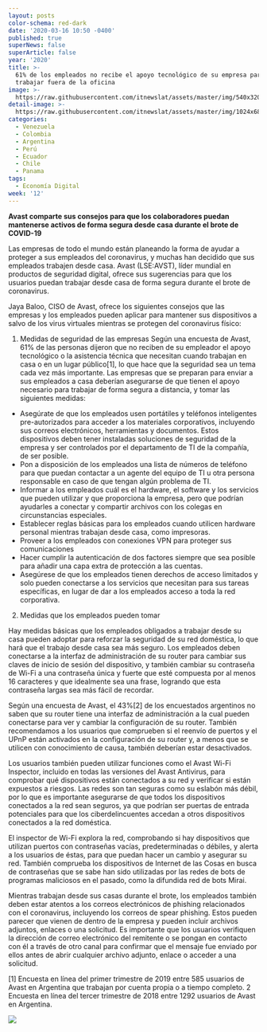 ```yaml
---
layout: posts
color-schema: red-dark
date: '2020-03-16 10:50 -0400'
published: true
superNews: false
superArticle: false
year: '2020'
title: >-
  61% de los empleados no recibe el apoyo tecnológico de su empresa para
  trabajar fuera de la oficina
image: >-
  https://raw.githubusercontent.com/itnewslat/assets/master/img/540x320/Teletrabajo-p.jpg
detail-image: >-
  https://raw.githubusercontent.com/itnewslat/assets/master/img/1024x680/Teletrabajo-g.jpg
categories:
  - Venezuela
  - Colombia
  - Argentina
  - Perú
  - Ecuador
  - Chile
  - Panama
tags:
  - Economía Digital
week: '12'
---
```

**Avast comparte sus consejos para que los colaboradores puedan mantenerse activos de forma segura desde casa durante el brote de COVID-19**

Las empresas de todo el mundo están planeando la forma de ayudar a proteger a sus empleados del coronavirus, y muchas han decidido que sus empleados trabajen desde casa. Avast (LSE:AVST), líder mundial en productos de seguridad digital, ofrece sus sugerencias para que los usuarios puedan trabajar desde casa de forma segura durante el brote de coronavirus.

Jaya Baloo, CISO de Avast, ofrece los siguientes consejos que las empresas y los empleados pueden aplicar para mantener sus dispositivos a salvo de los virus virtuales mientras se protegen del coronavirus físico:

1. Medidas de seguridad de las empresas
Según una encuesta de Avast, 61% de las personas dijeron que no reciben de su empleador el apoyo tecnológico o la asistencia técnica que necesitan cuando trabajan en casa o en un lugar público[1], lo que hace que la seguridad sea un tema cada vez más importante. Las empresas que se preparan para enviar a sus empleados a casa deberían asegurarse de que tienen el apoyo necesario para trabajar de forma segura a distancia, y tomar las siguientes medidas:

  -	Asegúrate de que los empleados usen portátiles y teléfonos inteligentes pre-autorizados para acceder a los materiales corporativos, incluyendo sus correos electrónicos, herramientas y documentos. Estos dispositivos deben tener instaladas soluciones de seguridad de la empresa y ser controlados por el departamento de TI de la compañía, de ser posible.
  -	Pon a disposición de los empleados una lista de números de teléfono para que puedan contactar a un agente del equipo de TI u otra persona responsable en caso de que tengan algún problema de TI.
  -	Informar a los empleados cuál es el hardware, el software y los servicios que pueden utilizar y que proporciona la empresa, pero que podrían ayudarles a conectar y compartir archivos con los colegas en circunstancias especiales.
  -	Establecer reglas básicas para los empleados cuando utilicen hardware personal mientras trabajan desde casa, como impresoras.
  -	Proveer a los empleados con conexiones VPN para proteger sus comunicaciones
  -	Hacer cumplir la autenticación de dos factores siempre que sea posible para añadir una capa extra de protección a las cuentas. 
  -	Asegúrese de que los empleados tienen derechos de acceso limitados y solo pueden conectarse a los servicios que necesitan para sus tareas específicas, en lugar de dar a los empleados acceso a toda la red corporativa. 

2. Medidas que los empleados pueden tomar 

  Hay medidas básicas que los empleados obligados a trabajar desde su casa pueden adoptar para reforzar la seguridad de su red doméstica, lo que hará que el trabajo desde casa sea más seguro. Los empleados deben conectarse a la interfaz de administración de su router para cambiar sus claves de inicio de sesión del dispositivo, y también cambiar su contraseña de Wi-Fi a una contraseña única y fuerte que esté compuesta por al menos 16 caracteres y que idealmente sea una frase, logrando que esta contraseña largas sea más fácil de recordar. 

  Según una encuesta de Avast, el 43%[2] de los encuestados argentinos no saben que su router tiene una interfaz de administración a la cual pueden conectarse para ver y cambiar la configuración de su router. También recomendamos a los usuarios que comprueben si el reenvío de puertos y el UPnP están activados en la configuración de su router y, a menos que se utilicen con conocimiento de causa, también deberían estar desactivados.

  Los usuarios también pueden utilizar funciones como el Avast Wi-Fi Inspector, incluido en todas las versiones del Avast Antivirus, para comprobar qué dispositivos están conectados a su red y verificar si están expuestos a riesgos. Las redes son tan seguras como su eslabón más débil, por lo que es importante asegurarse de que todos los dispositivos conectados a la red sean seguros, ya que podrían ser puertas de entrada potenciales para que los ciberdelincuentes accedan a otros dispositivos conectados a la red doméstica. 

  El inspector de Wi-Fi explora la red, comprobando si hay dispositivos que utilizan puertos con contraseñas vacías, predeterminadas o débiles, y alerta a los usuarios de éstas, para que puedan hacer un cambio y asegurar su red. También comprueba los dispositivos de Internet de las Cosas en busca de contraseñas que se sabe han sido utilizadas por las redes de bots de programas maliciosos en el pasado, como la difundida red de bots Mirai. 

  Mientras trabajan desde sus casas durante el brote, los empleados también deben estar atentos a los correos electrónicos de phishing relacionados con el coronavirus, incluyendo los correos de spear phishing. Estos pueden parecer que vienen de dentro de la empresa y pueden incluir archivos adjuntos, enlaces o una solicitud. Es importante que los usuarios verifiquen la dirección de correo electrónico del remitente o se pongan en contacto con él a través de otro canal para confirmar que el mensaje fue enviado por ellos antes de abrir cualquier archivo adjunto, enlace o acceder a una solicitud.  

[1]  Encuesta en línea del primer trimestre de 2019 entre 585 usuarios de Avast en Argentina que trabajan por cuenta propia o a tiempo completo.
2  Encuesta en línea del tercer trimestre de 2018 entre 1292 usuarios de  Avast en Argentina.


<img src="https://tracker.metricool.com/c3po.jpg?hash=56f88a41e39ab42c063cc51676587a04"/>